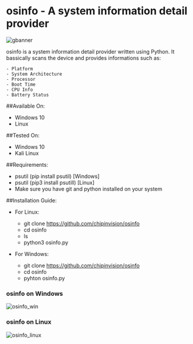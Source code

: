# **osinfo** - A system information detail provider

![gbanner](https://user-images.githubusercontent.com/72114434/124065903-4df66200-da55-11eb-9eb7-e51e02287177.png)

osinfo is a system information detail provider written using Python. It bassically scans the device and provides informations such as:

    - Platform
    - System Architecture
    - Processor
    - Boot Time
    - CPU Info
    - Battery Status

##Available On:
   - Windows 10
   - Linux

##Tested On:

   - Windows 10
   - Kali Linux

##Requirements:
   - psutil (pip install psutil) [Windows]
   - psutil (pip3 install psutill) [Linux]
   - Make sure you have git and python installed on your system

##Installation Guide:

- For Linux:

   -  git clone https://github.com/chipinvision/osinfo
   -  cd osinfo
   -  ls
   -  python3 osinfo.py

- For Windows:

   -  git clone https://github.com/chipinvision/osinfo
   -  cd osinfo
   -  pyhton osinfo.py


### osinfo on Windows
![osinfo_win](https://user-images.githubusercontent.com/72114434/124065026-90b73a80-da53-11eb-85b6-991190e6a562.png)


### osinfo on Linux
![osinfo_linux](https://user-images.githubusercontent.com/72114434/124065094-a88ebe80-da53-11eb-9391-0f7f1ff5101a.png)

